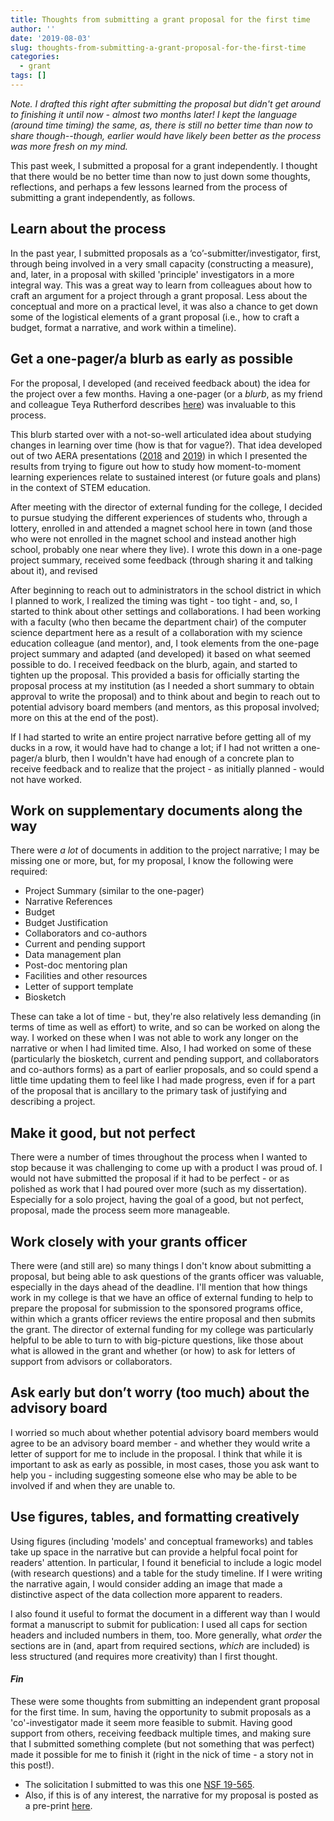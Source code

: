 ```yaml
---
title: Thoughts from submitting a grant proposal for the first time
author: ''
date: '2019-08-03'
slug: thoughts-from-submitting-a-grant-proposal-for-the-first-time
categories:
  - grant
tags: []
---
```


*Note. I drafted this right after submitting the proposal but didn't get around to finishing it until now - almost two months later! I kept the language (around time timing) the same, as, there is still no better time than now to share though--though, earlier would have likely been better as the process was more fresh on my mind.*

This past week, I submitted a proposal for a grant independently. I thought that there would be no better time than now to just down some thoughts, reflections, and perhaps a few lessons learned from the process of submitting a grant independently, as follows.

## Learn about the process

In the past year, I submitted proposals as a ‘co’-submitter/investigator, first, through being involved in a very small capacity (constructing a measure), and, later, in a proposal with skilled 'principle' investigators in a more integral way. This was a great way to learn from colleagues about how to craft an argument for a project through a grant proposal. Less about the conceptual and more on a practical level, it was also a chance to get down some of the logistical elements of a grant proposal (i.e., how to craft a budget, format a narrative, and work within a timeline). 

## Get a one-pager/a blurb as early as possible

For the proposal, I developed (and received feedback about) the idea for the project over a few months. Having a one-pager (or a *blurb*, as my friend and colleague Teya Rutherford describes [here](https://rutherfordlab.wordpress.com/nsf-career-app-reflections/)) was invaluable to this process. 

This blurb started over with a not-so-well articulated idea about studying changes in learning over time (how is that for vague?). That idea developed out of two AERA presentations ([2018](https://joshuamrosenberg.com/blog/aera-presentation-how-engagement-during-out-of-school-stem-programs-promotes-the-development-of-interest/) and [2019](https://joshuamrosenberg.com/post/2019/04/04/presentations-at-aera-2019/)) in which I presented the results from trying to figure out how to study how moment-to-moment learning experiences relate to sustained interest (or future goals and plans) in the context of STEM education. 

After meeting with the director of external funding for the college, I decided to pursue studying the different experiences of students who, through a lottery, enrolled in and attended a magnet school here in town (and those who were not enrolled in the magnet school and instead another high school, probably one near where they live). I wrote this down in a one-page project summary, received some feedback (through sharing it and talking about it), and revised 

After beginning to reach out to administrators in the school district in which I planned to work, I realized the timing was tight - too tight - and, so, I started to think about other settings and collaborations. I had been working with a faculty (who then became the department chair) of the computer science department here as a result of a collaboration with my science education colleague (and mentor), and, I took elements from the one-page project summary and adapted (and developed) it based on what seemed possible to do. I received feedback on the blurb, again, and started to tighten up the proposal. This provided a basis for officially starting the proposal process at my institution (as I needed a short summary to obtain approval to write the proposal) and to think about and begin to reach out to potential advisory board members (and mentors, as this proposal involved; more on this at the end of the post).

If I had started to write an entire project narrative before getting all of my ducks in a row, it would have had to change a lot; if I had not written a one-pager/a blurb, then I wouldn't have had enough of a concrete plan to receive feedback and to realize that the project - as initially planned - would not have worked. 

## Work on supplementary documents along the way

There were *a lot* of documents in addition to the project narrative; I may be missing one or more, but, for my proposal, I know the following were required:

- Project Summary (similar to the one-pager)  
- Narrative References  
- Budget  
- Budget Justification  
- Collaborators and co-authors  
- Current and pending support  
- Data management plan  
- Post-doc mentoring plan  
- Facilities and other resources  
- Letter of support template  
- Biosketch  

These can take a lot of time - but, they're also relatively less demanding (in terms of time as well as effort) to write, and so can be worked on along the way. I worked on these when I was not able to work any longer on the narrative or when I had limited time. Also, I had worked on some of these (particularly the biosketch, current and pending support, and collaborators and co-authors forms) as a part of earlier proposals, and so could spend a little time updating them to feel like I had made progress, even if for a part of the proposal that is ancillary to the primary task of justifying and describing a project. 

## Make it good, but not perfect

There were a number of times throughout the process when I wanted to stop because it was challenging to come up with a product I was proud of. I would not have submitted the proposal if it had to be perfect - or as polished as work that I had poured over more (such as my dissertation). Especially for a solo project, having the goal of a good, but not perfect, proposal, made the process seem more manageable. 

## Work closely with your grants officer 

There were (and still are) so many things I don't know about submitting a proposal, but being able to ask questions of the grants officer was valuable, especially in the days ahead of the deadline. I'll mention that how things work in my college is that we have an office of external funding to help to prepare the proposal for submission to the sponsored programs office, within which a grants officer reviews the entire proposal and then submits the grant. The director of external funding for my college was particularly helpful to be able to turn to with big-picture questions, like those about what is allowed in the grant and whether (or how) to ask for letters of support from advisors or collaborators.

## Ask early but don’t worry (too much) about the advisory board

I worried so much about whether potential advisory board members would agree to be an advisory board member - and whether they would write a letter of support for me to include in the proposal. I think that while it is important to ask as early as possible, in most cases, those you ask want to help you - including suggesting someone else who may be able to be involved if and when they are unable to. 

## Use figures, tables, and formatting creatively

Using figures (including 'models' and conceptual frameworks) and tables take up space in the narrative but can provide a helpful focal point for readers' attention. In particular, I found it beneficial to include a logic model (with research questions) and a table for the study timeline. If I were writing the narrative again, I would consider adding an image that made a distinctive aspect of the data collection more apparent to readers. 

I also found it useful to format the document in a different way than I would format a manuscript to submit for publication: I used all caps for section headers and included numbers in them, too. More generally, what *order* the sections are in (and, apart from required sections, *which* are included) is less structured (and requires more creativity) than I first thought.

#### *Fin*

These were some thoughts from submitting an independent grant proposal for the first time. In sum, having the opportunity to submit proposals as a 'co'-investigator made it seem more feasible to submit. Having good support from others, receiving feedback multiple times, and making sure that I submitted something complete (but not something that was perfect) made it possible for me to finish it (right in the nick of time - a story not in this post!).

* The solicitation I submitted to was this one [NSF 19-565](https://www.nsf.gov/pubs/2019/nsf19565/nsf19565.htm).  
* Also, if this is of any interest, the narrative for my proposal is posted as a pre-print [here](https://osf.io/9mg5y/).  